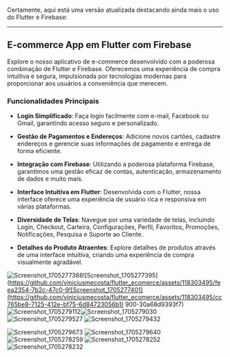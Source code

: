 Certamente, aqui está uma versão atualizada destacando ainda mais o uso do Flutter e Firebase:

---

## E-commerce App em Flutter com Firebase

Explore o nosso aplicativo de e-commerce desenvolvido com a poderosa combinação de Flutter e Firebase. Oferecemos uma experiência de compra intuitiva e segura, impulsionada por tecnologias modernas para proporcionar aos usuários a conveniência que merecem.

### Funcionalidades Principais

- **Login Simplificado**: Faça login facilmente com e-mail, Facebook ou Gmail, garantindo acesso seguro e personalizado.

- **Gestão de Pagamentos e Endereços**: Adicione novos cartões, cadastre endereços e gerencie suas informações de pagamento e entrega de forma eficiente.

- **Integração com Firebase**: Utilizando a poderosa plataforma Firebase, garantimos uma gestão eficaz de contas, autenticação, armazenamento de dados e muito mais.

- **Interface Intuitiva em Flutter**: Desenvolvida com o Flutter, nossa interface oferece uma experiência de usuário rica e responsiva em várias plataformas.

- **Diversidade de Telas**: Navegue por uma variedade de telas, incluindo Login, Checkout, Carteira, Configurações, Perfil, Favoritos, Promoções, Notificações, Pesquisa e Suporte ao Cliente.

- **Detalhes do Produto Atraentes**: Explore detalhes de produtos através de uma interface intuitiva, criando uma experiência de compra visualmente agradável.
  
![Screenshot_1705277388](https://github.com/viniciusmecosta/flutter_ecomerce/assets/118303495/d6f8d6e8-42e4-4c88-b42d-8b0edbc9d84b)![Screenshot_1705277395](https://github.com/viniciusmecosta/flutter_ecomerce/assets/118303495/feea2354-7b2c-47c0-9![Screenshot_1705277401](https://github.com/viniciusmecosta/flutter_ecomerce/assets/118303495/cc765be8-7125-412e-bf75-6d84723056b1)
900-30a68d9393f7)
![Screenshot_1705279112](https://github.com/viniciusmecosta/flutter_ecomerce/assets/118303495/744d1f38-14b1-4c85-871b-71425d537646)![Screenshot_1705279030](https://github.com/viniciusmecosta/flutter_ecomerce/assets/118303495/527bdd68-d003-4055-b186-9b150e52d724)
![Screenshot_1705279527](https://github.com/viniciusmecosta/flutter_ecomerce/assets/118303495/67b54966-b3fc-4cf9-a258-dcecf6a3bf66)
![Screenshot_1705279432](https://github.com/viniciusmecosta/flutter_ecomerce/assets/118303495/ce8f8eb9-5771-4511-a221-c3dba6c8fedd)


![Screenshot_1705279673](https://github.com/viniciusmecosta/flutter_ecomerce/assets/118303495/a9bd7e08-dc44-419a-8f2f-ab2a2e74e370)
![Screenshot_1705279640](https://github.com/viniciusmecosta/flutter_ecomerce/assets/118303495/9d4795c1-9dab-4071-8c1a-f62bad135544)
![Screenshot_1705278259](https://github.com/viniciusmecosta/flutter_ecomerce/assets/118303495/159a18db-12c1-4342-a66e-020d8c706454)
![Screenshot_1705278252](https://github.com/viniciusmecosta/flutter_ecomerce/assets/118303495/2700b404-2a2f-481f-b9d6-6e1dad275acb)
![Screenshot_1705278232](https://github.com/viniciusmecosta/flutter_ecomerce/assets/118303495/1f3384a2-da01-4b97-b41e-3bf981955e7c)

